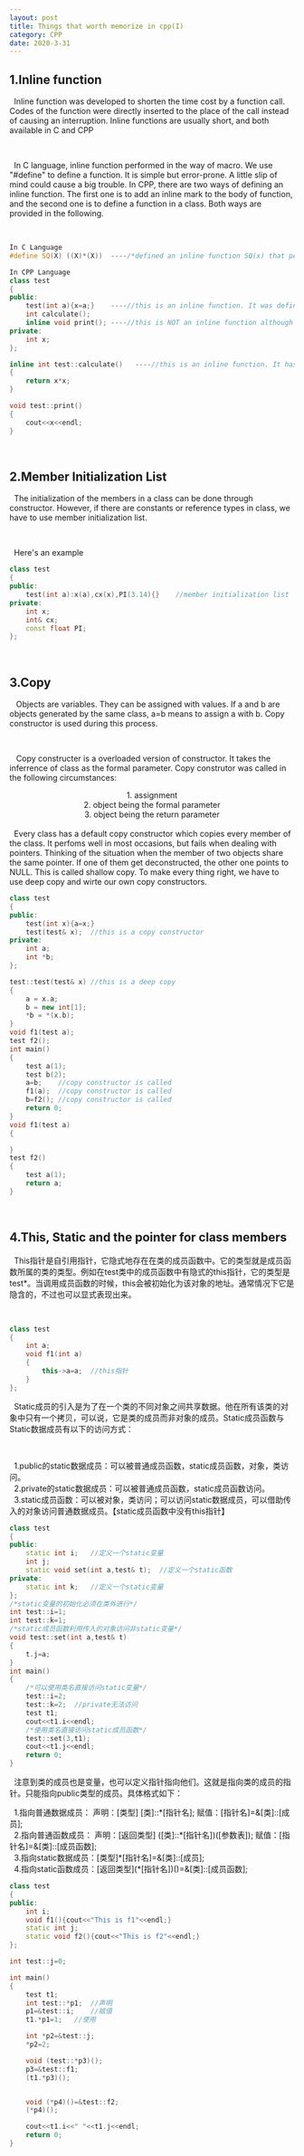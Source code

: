 ```yaml
---
layout: post
title: Things that worth memorize in cpp(I)
category: CPP
date: 2020-3-31
---
```


## 1.Inline function
<p>&nbsp;&nbsp;Inline function was developed to shorten the time cost by a function call. Codes of the function were directly inserted to the place of the call instead of causing an interruption. Inline functions are usually short, and both available in C and CPP</p><br/>
<p>&nbsp;&nbsp;In C language, inline function performed in the way of macro. We use "#define" to define a function. It is simple but error-prone. A little slip of mind could cause a big trouble. In CPP, there are two ways of defining an inline function. The first one is to add an inline mark to the body of function, and the second one is to define a function in a class. Both ways are provided in the following.</p><br/>

```cpp
In C Language
#define SQ(X) ((X)*(X))  ----/*defined an inline function SQ(x) that performs x^2. */

In CPP Language
class test
{
public:
    test(int a){x=a;}    ----//this is an inline function. It was defined in a class.
    int calculate();
    inline void print(); ----//this is NOT an inline function although it has an inline mark.
private:
    int x;
};

inline int test::calculate()   ----//this is an inline function. It has an inline mark to its body.
{
    return x*x;
}

void test::print()
{
    cout<<x<<endl;
}
```
<br/>

## 2.Member Initialization List
<p>&nbsp;&nbsp;The initialization of the members in a class can be done through constructor. However, if there are constants or reference types in class, we have to use member initialization list.</p><br/>
<p>&nbsp;&nbsp;Here's an example</p>

```cpp
class test
{
public:
    test(int a):x(a),cx(x),PI(3.14){}    //member initialization list
private:
    int x;
    int& cx;
    const float PI;
};
```
<br/>

## 3.Copy
<p>&nbsp;&nbsp; Objects are variables. They can be assigned with values. If a and b are objects generated by the same class, a=b means to assign a with b. Copy constructor is used during this process.</p><br/>
<p>&nbsp;&nbsp; Copy constructer is a overloaded version of constructor. It takes the inferrence of class as the formal parameter. Copy construtor was called in the following circumstances: <br/>
<center>1. assignment</center>
<center>2. object being the formal parameter</center>
<center>3. object being the return parameter</center><br/>
&nbsp;&nbsp;Every class has a default copy constructor which copies every member of the class. It perfoms well in most occasions, but fails when dealing with pointers. Thinking of the situation when the member of two objects share the same pointer. If one of them get deconstructed, the other one points to NULL. This is called  shallow copy. To make every thing right, we have to use deep copy and wirte our own copy constructors.</p>

```cpp
class test
{
public:
    test(int x){a=x;}
    test(test& x);  //this is a copy constructor
private:
    int a;
    int *b;
};

test::test(test& x) //this is a deep copy
{
    a = x.a;
    b = new int[1];
    *b = *(x.b);
}
void f1(test a);
test f2();
int main()
{
    test a(1);
    test b(2);
    a=b;    //copy constructor is called
    f1(a);  //copy constructor is called
    b=f2(); //copy constructor is called
    return 0;
}
void f1(test a)
{

}
test f2()
{
    test a(1);
    return a;
}

```
<br/>

## 4.This, Static and the pointer for class members
<p>&nbsp;&nbsp;This指针是自引用指针，它隐式地存在在类的成员函数中。它的类型就是成员函数所属的类的类型。例如在test类中的成员函数中有隐式的this指针，它的类型是test*。当调用成员函数的时候，this会被初始化为该对象的地址。通常情况下它是隐含的，不过也可以显式表现出来。</p><br/>

```cpp
class test
{
    int a;
    void f1(int a)
    {
        this->a=a;  //this指针
    }
};
```
<p>&nbsp;&nbsp;Static成员的引入是为了在一个类的不同对象之间共享数据。他在所有该类的对象中只有一个拷贝，可以说，它是类的成员而非对象的成员。Static成员函数与Static数据成员有以下的访问方式： </p><br/>
<p>&nbsp;&nbsp;1.public的static数据成员：可以被普通成员函数，static成员函数，对象，类访问。<br/>
   &nbsp;&nbsp;2.private的static数据成员：可以被普通成员函数，static成员函数访问。<br/>
   &nbsp;&nbsp;3.static成员函数：可以被对象，类访问；可以访问static数据成员，可以借助传入的对象访问普通数据成员。【static成员函数中没有this指针】<br/></p>
   
```cpp
class test
{
public:
    static int i;   //定义一个static变量
    int j;
    static void set(int a,test& t);  //定义一个static函数
private:
    static int k;   //定义一个static变量
};
/*static变量的初始化必须在类外进行*/
int test::i=1;
int test::k=1;
/*static成员函数利用传入的对象访问非static变量*/
void test::set(int a,test& t)
{
    t.j=a;
}
int main()
{
    /*可以使用类名直接访问static变量*/
    test::i=2;
    test::k=2;  //private无法访问
    test t1;
    cout<<t1.i<<endl;
    /*使用类名直接访问static成员函数*/
    test::set(3,t1);
    cout<<t1.j<<endl;
    return 0;
}

```

<p>&nbsp;&nbsp;注意到类的成员也是变量，也可以定义指针指向他们。这就是指向类的成员的指针。只能指向public类型的成员。具体格式如下：<br/></p>
<p>&nbsp;&nbsp;1.指向普通数据成员： 声明：[类型] [类]::*[指针名]; 赋值：[指针名]=&[类]::[成员];<br/>
   &nbsp;&nbsp;2.指向普通函数成员： 声明：[返回类型] ([类]::*[指针名])([参数表]); 赋值：[指针名]=&[类]::[成员函数];<br/>
   &nbsp;&nbsp;3.指向static数据成员：[类型]*[指针名]=&[类]::[成员];<br/>
   &nbsp;&nbsp;4.指向static函数成员：[返回类型](*[指针名])()=&[类]::[成员函数];<br/></p>

```cpp
class test
{
public:
    int i;
    void f1(){cout<<"This is f1"<<endl;}
    static int j;
    static void f2(){cout<<"This is f2"<<endl;}
};

int test::j=0;

int main()
{
    test t1;
    int test::*p1;  //声明
    p1=&test::i;    //赋值
    t1.*p1=1;   //使用

    int *p2=&test::j;
    *p2=2;

    void (test::*p3)();
    p3=&test::f1;
    (t1.*p3)();


    void (*p4)()=&test::f2;
    (*p4)();

    cout<<t1.i<<" "<<t1.j<<endl;
    return 0;
}
```
